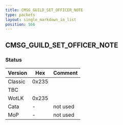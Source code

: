 ```yaml
---
title: CMSG_GUILD_SET_OFFICER_NOTE
type: packets
layout: single_markdown_in_list
position: 566
---
```


## CMSG_GUILD_SET_OFFICER_NOTE

### Status

Version    | Hex        | Comment
---------- | ---------- | ---------- 
Classic    | 0x235      | 
TBC        |            |
WotLK      | 0x235      | 
Cata       | -          | not used
MoP        | -          | not used